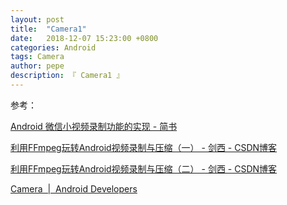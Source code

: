 ```yaml
---
layout: post
title:  "Camera1"
date:   2018-12-07 15:23:00 +0800
categories: Android
tags: Camera
author: pepe
description: 『 Camera1 』
---
```




















参考：

[Android 微信小视频录制功能的实现 - 简书](https://www.jianshu.com/p/6f84739ab85f)

[利用FFmpeg玩转Android视频录制与压缩（一） - 剑西 - CSDN博客](https://blog.csdn.net/mabeijianxi/article/details/63335722)

[利用FFmpeg玩转Android视频录制与压缩（二） - 剑西 - CSDN博客](https://blog.csdn.net/mabeijianxi/article/details/72983362)

[Camera  |  Android Developers](https://developer.android.google.cn/reference/android/hardware/Camera)
